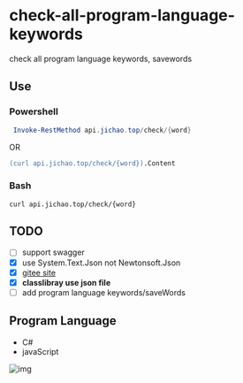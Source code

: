 # check-all-program-language-keywords

check all program language keywords, savewords

## Use

### Powershell

```powershell
 Invoke-RestMethod api.jichao.top/check/{word}
```

OR

```ps
(curl api.jichao.top/check/{word}).Content
```

### Bash

```batch
curl api.jichao.top/check/{word}
```

## TODO

- [ ] support swagger
- [x] use System.Text.Json not Newtonsoft.Json
- [x] [gitee site](https://checkkeywords.gitee.io)
- [x] **classlibray use json file**
- [ ] add program language keywords/saveWords

## Program Language

- C#
- javaScript

![img](checkKeywords.png)
